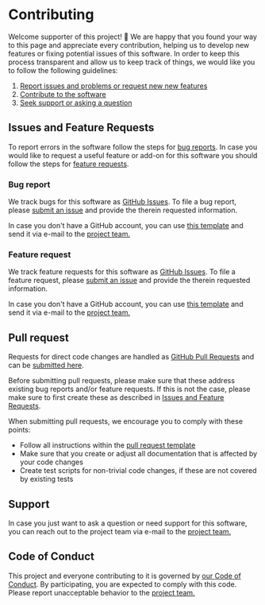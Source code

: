 # Contributing

Welcome supporter of this project! 👋 We are happy that you found your way to this page and appreciate every
contribution, helping us to develop new features or fixing potential issues of this software.
In order to keep this process transparent and allow us to keep track of things, we would like you to follow the
following guidelines:

1. [Report issues and problems or request new new features](#issues-and-feature-requests)
2. [Contribute to the software](#pull-request)
3. [Seek support or asking a question](#support)


## Issues and Feature Requests

To report errors in the software follow the steps for [bug reports](#bug-report). In case you would like to
request a useful feature or add-on for this software you should follow the steps for
[feature requests](#feature-request).


### Bug report

We track bugs for this software as [GitHub Issues](https://guides.github.com/features/issues/).
To file a bug report, please [submit an issue](#https://github.com/pykeen/pykeen/issues/new?assignees=&labels=&template=bug_report.md&title=)
and provide the therein requested information.

In case you don't have a GitHub account, you can use [this template](./ISSUE_TEMPLATE/bug_report.md)
and send it via e-mail to the [project team.](./project_team.md)


### Feature request

We track feature requests for this software as [GitHub Issues](https://guides.github.com/features/issues/).
To file a feature request, please [submit an issue](#https://github.com/pykeen/pykeen/issues/new?assignees=&labels=&template=feature_request.md&title=)
and provide the therein requested information.

In case you don't have a GitHub account, you can use [this template](./ISSUE_TEMPLATE/feature_request.md)
and send it via e-mail to the [project team.](./project_team.md)


## Pull request

Requests for direct code changes are handled as
[GitHub Pull Requests](https://help.github.com/articles/about-pull-requests/) and can be
[submitted here](https://github.com/pykeen/pykeen/compare).

Before submitting pull requests, please make sure that these address existing bug reports and/or feature requests. If this
is not the case, please make sure to first create these as described in
[Issues and Feature Requests](#issues-and-feature-requests).

When submitting pull requests, we encourage you to comply with these points:
 - Follow all instructions within the [pull request template](./pull_request_template.md)
 - Make sure that you create or adjust all documentation that is affected by your code changes
 - Create test scripts for non-trivial code changes, if these are not covered by existing tests


## Support

In case you just want to ask a question or need support for this software, you can reach out to the project team
via e-mail to the [project team.](./project_team.md)


## Code of Conduct

This project and everyone contributing to it is governed by
[our Code of Conduct](./CODE_OF_CONDUCT.md).
By participating, you are expected to comply with this code. Please report unacceptable behavior to the
[project team.](./project_team.md)

